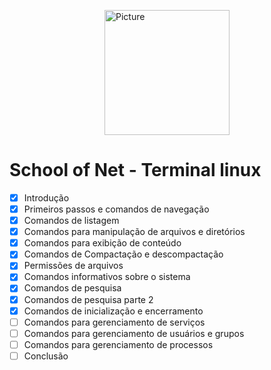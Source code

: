 <img src="https://sonassets.s3.amazonaws.com/img/logo-top.png" 
        alt="Picture" 
        width="200" 
        style="display: block; margin: 0 auto" />

# School of Net - Terminal linux


- [x] Introdução
- [x] Primeiros passos e comandos de navegação
- [x] Comandos de listagem
- [x] Comandos para manipulação de arquivos e diretórios
- [x] Comandos para exibição de conteúdo
- [x] Comandos de Compactação e descompactação
- [x] Permissões de arquivos
- [x] Comandos informativos sobre o sistema
- [x] Comandos de pesquisa
- [x] Comandos de pesquisa parte 2
- [x] Comandos de inicialização e encerramento
- [ ] Comandos para gerenciamento de serviços
- [ ] Comandos para gerenciamento de usuários e grupos
- [ ] Comandos para gerenciamento de processos
- [ ] Conclusão